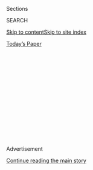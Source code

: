 <div id="app">

<div>

<div>

<div>

<div class="NYTAppHideMasthead css-1q2w90k e1suatyy0">

<div class="section css-ui9rw0 e1suatyy2">

<div class="css-eph4ug er09x8g0">

<div class="css-6n7j50">

</div>

<span class="css-1dv1kvn">Sections</span>

<div class="css-10488qs">

<span class="css-1dv1kvn">SEARCH</span>

</div>

[Skip to content](#site-content)[Skip to site
index](#site-index)

</div>

<div class="css-10698na e1huz5gh0">

</div>

</div>

<div id="masthead-bar-one" class="section hasLinks css-15hmgas e1csuq9d3">

<div class="css-uqyvli e1csuq9d0">

</div>

<div class="css-1uqjmks e1csuq9d1">

</div>

<div class="css-9e9ivx">

[](https://myaccount.nytimes.com/auth/login?response_type=cookie&client_id=vi)

</div>

<div class="css-1bvtpon e1csuq9d2">

[Today’s
Paper](https://www.nytimes.com/section/todayspaper)

</div>

</div>

</div>

</div>

<div data-aria-hidden="false">

<div id="site-content" data-role="main">

<div>

<div class="css-1aor85t" style="opacity:0.000000001;z-index:-1;visibility:hidden">

<div class="css-1hqnpie">

<div class="css-epjblv">

<span class="css-17xtcya">[Opinion](/section/opinion)</span><span class="css-x15j1o">|</span><span class="css-fwqvlz">Jeff
Bezos’ Phone Hack Should Terrify
Everyone</span>

</div>

<div class="css-k008qs">

<div class="css-1iwv8en">

<span class="css-18z7m18"></span>

<div>

</div>

</div>

<span class="css-1n6z4y">https://nyti.ms/37oujrL</span>

<div class="css-1705lsu">

<div class="css-4xjgmj">

<div class="css-4skfbu" data-role="toolbar" data-aria-label="Social Media Share buttons, Save button, and Comments Panel with current comment count" data-testid="share-tools">

  - 
  - 
  - 
  - 
    
    <div class="css-6n7j50">
    
    </div>

  - 
  - 

</div>

</div>

</div>

</div>

</div>

</div>

<div id="NYT_TOP_BANNER_REGION" class="css-13pd83m">

</div>

<div id="top-wrapper" class="css-1sy8kpn">

<div id="top-slug" class="css-l9onyx">

Advertisement

</div>

[Continue reading the main
story](#after-top)

<div class="ad top-wrapper" style="text-align:center;height:100%;display:block;min-height:250px">

<div id="top" class="place-ad" data-position="top" data-size-key="top">

</div>

</div>

<div id="after-top">

</div>

</div>

<div>

<div class="css-v5btjw etb61u70">

<div class="css-v05ibm etb61u71">

[Opinion](/section/opinion)

</div>

</div>

<div id="sponsor-wrapper" class="css-1hyfx7x">

<div id="sponsor-slug" class="css-19vbshk">

Supported by

</div>

[Continue reading the main
story](#after-sponsor)

<div id="sponsor" class="ad sponsor-wrapper" style="text-align:center;height:100%;display:block">

</div>

<div id="after-sponsor">

</div>

</div>

<div class="css-186x18t">

</div>

<div class="css-1vkm6nb ehdk2mb0">

# Jeff Bezos’ Phone Hack Should Terrify Everyone

</div>

Those with the most to lose don’t always safeguard their privacy very
well. You can do better.

<div class="css-18e8msd">

<div class="css-vp77d3 epjyd6m0">

<div class="css-1p10dcb ey68jwv0" data-aria-hidden="true">

[![Charlie
Warzel](https://static01.nyt.com/images/2019/03/15/opinion/charlie-warzel/charlie-warzel-thumbLarge-v3.png
"Charlie Warzel")](https://www.nytimes.com/by/charlie-warzel)

</div>

<div class="css-1baulvz">

By [<span class="css-1baulvz last-byline" itemprop="name">Charlie
Warzel</span>](https://www.nytimes.com/by/charlie-warzel)

<div class="css-8atqhb">

Mr. Warzel is an opinion writer at large

</div>

</div>

</div>

  - Jan. 24,
    2020

  - 
    
    <div class="css-4xjgmj">
    
    <div class="css-d8bdto" data-role="toolbar" data-aria-label="Social Media Share buttons, Save button, and Comments Panel with current comment count" data-testid="share-tools">
    
      - 
      - 
      - 
      - 
        
        <div class="css-6n7j50">
        
        </div>
    
      - 
      - 
    
    </div>
    
    </div>

</div>

<div class="css-79elbk" data-testid="photoviewer-wrapper">

<div class="css-z3e15g" data-testid="photoviewer-wrapper-hidden">

</div>

<div class="css-1a48zt4 ehw59r15" data-testid="photoviewer-children">

![<span class="css-cnj6d5 e1z0qqy90" itemprop="copyrightHolder"><span class="css-1ly73wi e1tej78p0">Credit...</span><span><span>Nicholas
Konrad</span></span></span>](https://static01.nyt.com/images/2020/01/27/opinion/24bezos_iphone/24bezos_iphone-articleLarge-v5.jpg?quality=75&auto=webp&disable=upscale)

</div>

</div>

</div>

<div class="section meteredContent css-1r7ky0e" name="articleBody" itemprop="articleBody">

<div class="css-1fanzo5 StoryBodyCompanionColumn">

<div class="css-53u6y8">

If the Saudi crown prince, Mohammed bin Salman, wants to chat on
WhatsApp, politely decline.

That’s the lesson from a series of reports this week based off a
forensic examination of Jeff Bezos’ communications with the crown
prince. The investigation — conducted at Mr. Bezos’ request by FTI
Consulting — found that his phone had most likely been attacked in 2018
after he received a WhatsApp message from the prince’s personal account.
While my colleagues in the Times newsroom have [pieced together details
of the
investigation](https://www.nytimes.com/2020/01/22/technology/jeff-bezos-hack-iphone.html),
there’s still a great deal unknown. And cybersecurity experts have
serious questions about FTI’s report, which, according to CyberScoop,
“[has not impressed the information security
community.](https://www.cyberscoop.com/jeff-bezos-mbs-hack-fti-report-questions/)”

Still, the story seems to have everything: from lighthearted,
embarrassingly earnest texts, “divorced guy” memes and world leaders who
awkwardly sign their text messages with their full names to the deeply
problematic issue of revenge porn and stealing of private nude photos.
Though it’s a gilded example of digital theft, there’s something
troubling and relatable about it all. Billionaires, they’re just like
us\!

Or maybe not. Looked at one way, the attack on Mr. Bezos’ phone could be
seen as yet more proof of what my colleague Kara Swisher called “[the
death of
privacy](https://www.nytimes.com/2019/01/18/opinion/amazon-jeff-bezos-affair.html).”
If the richest man in the world — the man who sells listening devices
used in millions of homes and whose servers create the [internet’s
infrastructure](https://twitter.com/alexstamos/status/1219768146615128064?s=20)
— can be hacked, what hope is there for us mere mortals?

</div>

</div>

<div class="css-1fanzo5 StoryBodyCompanionColumn">

<div class="css-53u6y8">

Turns out, there’s some. Yes, your personal privacy and security are
constantly under threat. And yes, you should be trying to safeguard
against malware, phishing and bulk data collection. But the Bezos attack
is an example of extremely targeted surveillance, the potentially
expensive and risky kind that is aimed at high-value targets like
executives, government officials, celebrities and billionaires. And as
it turns out, many of those with the most to lose are woefully inept at
safeguarding their
privacy.

</div>

</div>

<div style="max-width:100%;margin:0 auto">

<div class="css-17dprlf" data-id="100000006451534" data-slug="privacy-mid-nav-module" style="max-width:1050px">

</div>

</div>

<div class="css-1fanzo5 StoryBodyCompanionColumn">

<div class="css-53u6y8">

Not long after the Bezos news broke this week, I spoke to Christopher
Pierson, who founded BlackCloak, a cybersecurity company for
high-net-worth and high-profile individuals — executives, celebrities
and billionaires. According to Mr. Pierson, few people take their
digital lives as seriously as they should.

“The majority of clients we onboard come on in some kind of hacked
state,” he told me. “Their computers are compromised or their login
credentials are available on dark web. Their home camera systems are
accessible to people on internet or their entire home and appliances are
vulnerable and viewable by persons remotely.” Mr. Pierson suggests
that’s in part because high-value targets choose to focus on physical
security over digital and invest in private bodyguards, camera systems
and protections like kidnapping insurance.

How bad is it? “We see passwords in little black books on desks by the
machines and in files on the computers. We see passwords that are the
same everywhere. We absolutely do not see good use of dual factor
authentication on email, health care and financial accounts. I’d say we
see less than 1 percent of high-net-worth individuals using dual
factor.”

Mr. Pierson said BlackCloak has found more than 82 percent of its
clients’ current passwords on the dark web when it ran an initial
search. “In the case of high-net-worth individuals, the same compromised
password is frequently used by 20 to 40 different accounts — some of
those are personal, some are in the office.”

</div>

</div>

<div>

</div>

<div class="css-1fanzo5 StoryBodyCompanionColumn">

<div class="css-53u6y8">

What Mr. Pierson describes is low-hanging fruit — the kind of security
flaws that can quickly be fixed with a little knowledge and attention to
detail. Even then, he said, it takes time for the true nature of
clients’ vulnerability to sink in. “They’re shocked when we give them
their password and tell them where we found it, but it doesn’t hit as
hard as when we tell them their entire home automation system has been
potentially online and viewable for three or five or eight years,” he
said.

When it comes to a Bezos-style breach — potentially at the hands of a
nation-state’s intelligence service — high-profile targets would most
likely be even less prepared. As Mr. Bezos’ lengthy investigation into
the 2018 attack shows, it’s difficult to get straight answers even when
you have the money and resources to run full forensics.

Of course, it’s not just wealth that turns somebody into a person of
interest for hackers. Journalists, government employees, workers at
energy companies and utilities could all be targets for someone. Those
who work for financial companies, airlines, hospitals, universities,
Hollywood studios and tech businesses are all potentially at risk. You
can take steps to secure yourself from corporate data collection by
[using privacy settings on your
phone](https://www.nytimes.com/interactive/2019/12/19/opinion/location-tracking-privacy-tips.html).
And to protect yourself from cyberattacks there are helpful guides you
can use that have been [vetted by security
professionals.](https://securityplanner.org/#/tool/advanced-anonymity-security-guides)

For most of us, the attack against Mr. Bezos isn’t the death of privacy,
but a reminder of the risks of living a connected life. It should be a
moment to think as critically about what you do online as you might in
the real world. Invest in a password manager. Turn on dual factor
authentication. Be skeptical of any communication that looks out of
place.

For the ultrarich and influential, the Bezos hack should be a terrifying
revelation. As the former State Department employee and whistle-blower
John Napier Tye [told me last
autumn](https://www.nytimes.com/2019/11/12/opinion/whistleblower.html),
“For someone who’s truly a high-value target, there is no way to
safely use a digital device.” The stakes are astronomically high. Not
just personally, as Mr. Bezos found, but professionally. Company
secrets, matters of national security, access to critical infrastructure
and the safety of employees could all be compromised by lax security at
the top.

The internet has long been thought of as a truly democratic tool,
flattening and democratizing the ability to publish and communicate.
It’s also the great privacy equalizer. Money can buy a lot of things.
But on a dangerous internet full of exploits, flawed code, shady actors
and absent-minded humans, total, foolproof security is not one of them.

</div>

</div>

<div class="css-1fanzo5 StoryBodyCompanionColumn">

<div class="css-53u6y8">

*Like other media companies, The Times collects data on its visitors
when they read stories like this one. For more detail please see* [*our
privacy
policy*](https://help.nytimes.com/hc/en-us/articles/115014892108-Privacy-policy?module=inline)
*and* [*our publisher's
description*](https://www.nytimes.com/2019/04/10/opinion/sulzberger-new-york-times-privacy.html?rref=collection%2Fspotlightcollection%2Fprivacy-project-does-privacy-matter&action=click&contentCollection=opinion&region=stream&module=stream_unit&version=latest&contentPlacement=8&pgtype=collection)
*of The Times's practices and continued steps to increase transparency
and protections.*

*Follow* [*@privacyproject*](https://twitter.com/privacyproject) *on
Twitter and The New York Times Opinion Section on*
[*Facebook*](https://www.facebook.com/nytopinion)
*and*[*Instagram*](https://www.instagram.com/nytopinion/)*.*

</div>

</div>

<div style="max-width:100%;margin:0 auto">

<div class="css-17dprlf" data-id="100000006450604" data-slug="privacy-collection" style="max-width:2000px">

</div>

</div>

<div id="privacy-glossary-embed" class="section interactive-content interactive-size-scoop css-bvtwvj" data-id="100000006427375">

## glossary replacer

<div class="css-17ih8de interactive-body" data-sourceid="100000006427375">

</div>

</div>

</div>

<div>

</div>

<div>

</div>

<div>

</div>

<div>

<div id="bottom-wrapper" class="css-1ede5it">

<div id="bottom-slug" class="css-l9onyx">

Advertisement

</div>

[Continue reading the main
story](#after-bottom)

<div id="bottom" class="ad bottom-wrapper" style="text-align:center;height:100%;display:block;min-height:90px">

</div>

<div id="after-bottom">

</div>

</div>

</div>

</div>

</div>

## Site Index

<div>

</div>

## Site Information Navigation

  - [© <span>2020</span> <span>The New York Times
    Company</span>](https://help.nytimes.com/hc/en-us/articles/115014792127-Copyright-notice)

<!-- end list -->

  - [NYTCo](https://www.nytco.com/)
  - [Contact
    Us](https://help.nytimes.com/hc/en-us/articles/115015385887-Contact-Us)
  - [Work with us](https://www.nytco.com/careers/)
  - [Advertise](https://nytmediakit.com/)
  - [T Brand Studio](http://www.tbrandstudio.com/)
  - [Your Ad
    Choices](https://www.nytimes.com/privacy/cookie-policy#how-do-i-manage-trackers)
  - [Privacy](https://www.nytimes.com/privacy)
  - [Terms of
    Service](https://help.nytimes.com/hc/en-us/articles/115014893428-Terms-of-service)
  - [Terms of
    Sale](https://help.nytimes.com/hc/en-us/articles/115014893968-Terms-of-sale)
  - [Site
    Map](https://spiderbites.nytimes.com)
  - [Help](https://help.nytimes.com/hc/en-us)
  - [Subscriptions](https://www.nytimes.com/subscription?campaignId=37WXW)

</div>

</div>

</div>

</div>
